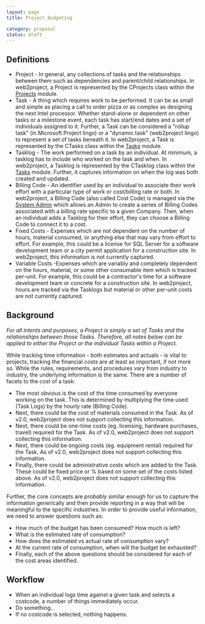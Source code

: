 ```yaml
---
layout: page
title: Project Budgeting

category: proposal
status: draft
---
```


## Definitions

* Project - In general, any collections of tasks and the relationships between them such as dependencies and parent/child relationships. In web2project, a Project is represented by the CProjects class within the [Projects](/modules/projects.html) module.
* Task - A thing which requires work to be performed. It can be as small and simple as placing a call to order pizza or as complex as designing the next Intel processor. Whether stand-alone or dependent on other tasks or a milestone event, each task has start/end dates and a set of individuals assigned to it. Further, a Task can be considered a "rollup task" (in Microsoft Project lingo) or a "dynamic task" (web2project lingo) to represent a set of tasks beneath it. In web2project, a Task is represented by the CTasks class within the [Tasks](/modules/tasks.html) module.
* Tasklog - The work performed on a task by an individual. At minimum, a tasklog has to include who worked on the task and when. In web2project, a Tasklog is represented by the CTasklog class within the [Tasks](/modules/tasks.html) module. Further, it captures information on when the log was both created and updated.
* Billing Code - An identifier used by an individual to associate their work effort with a particular type of work or cost/billing rate or both. In web2project, a Billing Code (also called Cost Code) is managed via the [System Admin](/modules/system-admin.html) which allows an Admin to create a series of Billing Codes associated with a billing rate specific to a given Company. Then, when an individual adds a Tasklog for their effort, they can choose a Billing Code to connect it to a cost.
* Fixed Costs - Expenses which are not dependent on the number of hours, material consumed, or anything else that may vary from effort to effort. For example, this could be a license for SQL Server for a software development team or a city permit application for a construction site. In web2project, this information is not currently captured.
* Variable Costs -Expenses which are variably and completely dependent on the hours, material, or some other consumable item which is tracked per-unit. For example, this could be a contractor's time for a software development team or concrete for a construction site. In web2project, hours are tracked via the Tasklogs but material or other per-unit costs are not currently captured.

## Background

*For all intents and purposes, a Project is simply a set of Tasks and the relationships between those Tasks. Therefore, all notes below can be applied to either the Project or the individual Tasks within a Project.*

While tracking time information - both estimates and actuals - is vital to projects, tracking the financial costs are at least as important, if not more so. While the rules, requirements, and procedures vary from industry to industry, the underlying information is the same. There are a number of facets to the cost of a task:

* The most obvious is the cost of the time consumed by everyone working on the task. This is determined by multiplying the time used (Task Logs) by the hourly rate (Billing Code).
* Next, there could be the cost of materials consumed in the Task. As of v2.0, web2project does not support collecting this information.
* Next, there could be one-time costs (eg. licensing, hardware purchases, travel) required for the Task. As of v2.0, web2project does not support collecting this information.
* Next, there could be ongoing costs (eg. equipment rental) required for the Task. As of v2.0, web2project does not support collecting this information.
* Finally, there could be administrative costs which are added to the Task. These could be fixed price or % based on some set of the costs listed above. As of v2.0, web2project does not support collecting this information.

Further, the core concepts are *probably* similar enough for us to capture the information generically and then provide reporting in a way that will be meaningful to the specific industries. In order to provide useful information, we need to answer questions such as:

* How much of the budget has been consumed? How much is left?
* What is the estimated rate of consumption?
* How does the estimated vs actual rate of consumption vary?
* At the current rate of consumption, when will the budget be exhausted?
* Finally, each of the above questions should be considered for each of the cost areas identified.

## Workflow

* When an individual logs time against a given task and selects a costcode, a number of things immediately occur.
* Do something..
* If no costcode is selected, nothing happens.